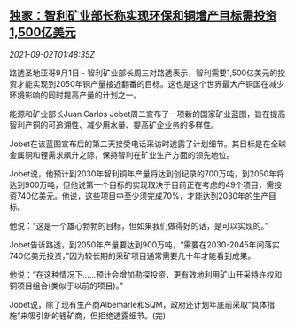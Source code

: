 <!--1630548062000-->
[独家：智利矿业部长称实现环保和铜增产目标需投资1,500亿美元](https://cn.reuters.com/article/chile-copper-mining-env-0902-idCNKBS2FY04R)
------

<div><i>2021-09-02T01:48:35Z</i></div><p>路透圣地亚哥9月1日 - 智利矿业部长周三对路透表示，智利需要1,500亿美元的投资才能实现到2050年铜产量接近翻番的目标。这也是这个世界最大产铜国在减少环境影响的同时提高产量的计划之一。</p><p>能源和矿业部长Juan Carlos Jobet周二宣布了一项新的国家矿业蓝图，旨在提高智利产铜的可追溯性、减少用水量、提高矿企业务的多样性。</p><p>Jobet在该蓝图宣布后的第二天接受电话采访时透露了计划细节。其目标是在全球金属铜和锂需求飙升之际，保持智利在矿业生产方面的领先地位。</p><p>Jobet说，他预计到2030年智利铜年产量将达到创纪录的700万吨，到2050年将达到900万吨，但他说第一个目标的实现取决于目前正在考虑的49个项目，需投资740亿美元。他说，这些项目中至少须完成70%，才能达到2030年的生产目标。</p><p>他说：“这是一个雄心勃勃的目标，但如果我们做得好的话，是可以实现的。”</p><p>Jobet告诉路透，到2050年产量要达到900万吨，“需要在2030-2045年间落实740亿美元投资，”因为较长期的采矿项目通常需要几十年才能看到成果。</p><p>他说：“在这种情况下......预计会增加勘探投资，更有效地利用矿山开采特许权和铜项目组合(类似于以前的项目)。”</p><p>Jobet说，除了现有生产商Albemarle和SQM，政府还计划年底前采取“具体措施”来吸引新的锂矿商，但拒绝透露细节。(完)</p>
